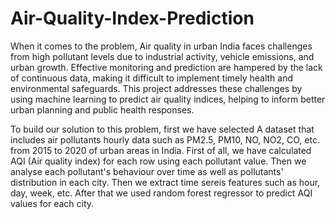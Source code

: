 # Air-Quality-Index-Prediction

When it comes to the problem, Air quality in urban India faces challenges from high pollutant levels due to industrial activity, vehicle emissions, and urban growth. Effective monitoring and prediction are hampered by the lack of continuous data, making it difficult to implement timely health and environmental safeguards. This project addresses these challenges by using machine learning to predict air quality indices, helping to inform better urban planning and public health responses.

To build our solution to this problem, first we have selected A dataset that includes air pollutants hourly data such as PM2.5, PM10, NO, NO2, CO, etc. from 2015 to 2020 of urban areas in India.
First of all, we have calculated AQI (Air quality index) for each row using each pollutant value. Then we analyse each pollutant's behaviour over time as well as pollutants' distribution in each city.
Then we extract time sereis features such as hour, day, week, etc. After that we used random forest regressor to predict AQI values for each city. 
